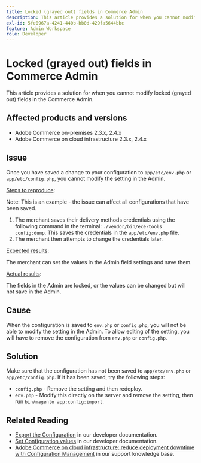 ```yaml
---
title: Locked (grayed out) fields in Commerce Admin
description: This article provides a solution for when you cannot modify fields in the Commerce Admin.
exl-id: 5fe0967a-4241-440b-bb0d-429fa5644bbc
feature: Admin Workspace
role: Developer
---
```

# Locked (grayed out) fields in Commerce Admin

This article provides a solution for when you cannot modify locked (grayed out) fields in the Commerce Admin.

## Affected products and versions

* Adobe Commerce on-premises 2.3.x, 2.4.x
* Adobe Commerce on cloud infrastructure 2.3.x, 2.4.x

## Issue

Once you have saved a change to your configuration to `app/etc/env.php` or `app/etc/config.php`, you cannot modify the setting in the Admin.

<u>Steps to reproduce</u>:

 Note: This is an example - the issue can affect all configurations that have been saved.

1. The merchant saves their delivery methods credentials using the following command in the terminal: `./vendor/bin/ece-tools config:dump`. This saves the credentials in the `app/etc/env.php` file.
1. The merchant then attempts to change the credentials later.

<u>Expected results</u>:

 The merchant can set the values in the Admin field settings and save them.

 <u>Actual results</u>:

 The fields in the Admin are locked, or the values can be changed but will not save in the Admin.

## Cause

When the configuration is saved to `env.php` or `config.php`, you will not be able to modify the setting in the Admin. To allow editing of the setting, you will have to remove the configuration from `env.php` or `config.php`.

## Solution

Make sure that the configuration has not been saved to `app/etc/env.php` or `app/etc/config.php`. If it has been saved, try the following steps:

* `config.php` - Remove the setting and then redeploy.
* `env.php` - Modify this directly on the server and remove the setting, then run `bin/magento app:config:import`.

## Related Reading

* [Export the Configuration](https://experienceleague.adobe.com/en/docs/commerce-operations/configuration-guide/cli/configuration-management/export-configuration) in our developer documentation.
* [Set Configuration values](https://experienceleague.adobe.com/en/docs/commerce-operations/configuration-guide/cli/configuration-management/set-configuration-values) in our developer documentation.
* [Adobe Commerce on cloud infrastructure: reduce deployment downtime with Configuration Management](/help/how-to/general/magento-cloud-reduce-deployment-downtime-with-configuration-management.md) in our support knowledge base.
